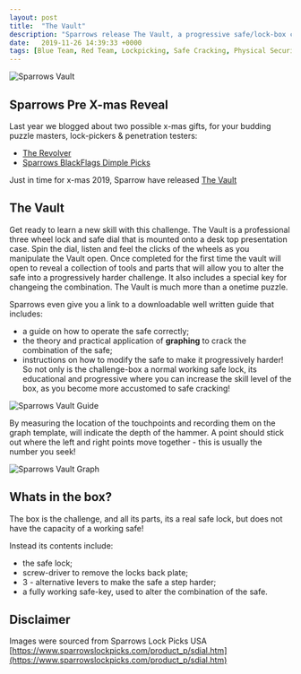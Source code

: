 ```yaml
---
layout: post
title:  "The Vault"
description: "Sparrows release The Vault, a progressive safe/lock-box challenge for learning how to crack safes!"
date:   2019-11-26 14:39:33 +0000
tags: [Blue Team, Red Team, Lockpicking, Safe Cracking, Physical Security, Puzzles]
---
```


![Sparrows Vault](/blog/assets/the_vault.jpg)

## Sparrows Pre X-mas Reveal

Last year we blogged about two possible x-mas gifts, for your budding puzzle masters, lock-pickers & penetration testers:
 * [The Revolver](https://www.netscylla.com/blog/2018/11/15/The-Revolver.html)
 * [Sparrows BlackFlags Dimple Picks](https://www.netscylla.com/blog/2018/12/17/Sparrows-BlackFlags.html)

Just in time for x-mas 2019, Sparrow have released [The Vault](https://www.sparrowslockpicks.com/product_p/sdial.htm)

## The Vault
Get ready to learn a new skill with this challenge. The Vault is a professional three wheel lock and safe dial that is mounted onto a desk top presentation case. Spin the dial, listen and feel the clicks of the wheels as you manipulate the Vault open. Once completed for the first time the vault will open to reveal a collection of tools and parts that will allow you to alter the safe into a progressively harder challenge. It also includes a special key for changeing the combination. The Vault is much more than a onetime puzzle.

Sparrows even give you a link to a downloadable well written guide that includes:
 * a guide on how to operate the safe correctly;
 * the theory and practical application of **graphing** to crack the combination of the safe;
 * instructions on how to modify the safe to make it progressively harder!
So not only is the challenge-box a normal working safe lock, its educational and progressive where you can increase the skill level of the box, as you become more accustomed to safe cracking!
 
![Sparrows Vault Guide](/blog/assets/the_vault_guide.jpg)

By measuring the location of the touchpoints and recording them on the graph template, will indicate the depth of the hammer. A point should stick out where the left and right points move together - this is usually the number you seek!

![Sparrows Vault Graph](/blog/assets/the_vault_graph.png)

## Whats in the box?

The box is the challenge, and all its parts, its a real safe lock, but does not have the capacity of a working safe!

Instead its contents include:
 * the safe lock;
 * screw-driver to remove the locks back plate;
 * 3 - alternative levers to make the safe a step harder;
 * a fully working safe-key, used to alter the combination of the safe.

## Disclaimer
Images were sourced from Sparrows Lock Picks USA [https://www.sparrowslockpicks.com/product_p/sdial.htm](https://www.sparrowslockpicks.com/product_p/sdial.htm)
